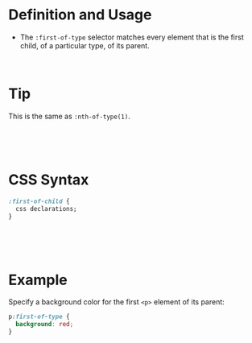 # Definition and Usage

- The `:first-of-type` selector matches every element that is the first child, of a particular type, of its parent.

&nbsp;

# Tip

This is the same as `:nth-of-type(1)`.

&nbsp;

&nbsp;

# CSS Syntax

```css
:first-of-child {
  css declarations;
}
```

&nbsp;

&nbsp;

# Example

Specify a background color for the first `<p>` element of its parent:

```css
p:first-of-type {
  background: red;
}
```

&nbsp;

